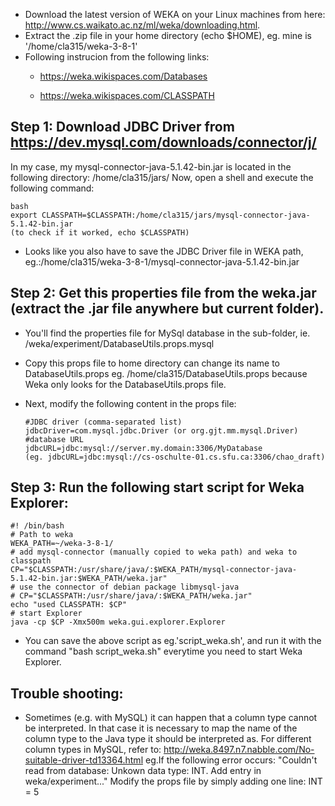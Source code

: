 + Download the latest version of WEKA on your Linux machines from here: http://www.cs.waikato.ac.nz/ml/weka/downloading.html.
+ Extract the .zip file in your home directory (echo $HOME), eg. mine is '/home/cla315/weka-3-8-1'
+ Following instrucion from the following links:
    + https://weka.wikispaces.com/Databases
    
    + https://weka.wikispaces.com/CLASSPATH

## Step 1: Download JDBC Driver from https://dev.mysql.com/downloads/connector/j/
In my case, my mysql-connector-java-5.1.42-bin.jar is located in the following directory: /home/cla315/jars/
Now, open a shell and execute the following command:

    bash
    export CLASSPATH=$CLASSPATH:/home/cla315/jars/mysql-connector-java-5.1.42-bin.jar
    (to check if it worked, echo $CLASSPATH)
+ Looks like you also have to save the JDBC Driver file in WEKA path, eg.:/home/cla315/weka-3-8-1/mysql-connector-java-5.1.42-bin.jar
  
## Step 2: Get this properties file from the weka.jar (extract the .jar file anywhere but current folder). 
+ You'll find the properties file for MySql database in the sub-folder, 
ie. /weka/experiment/DatabaseUtils.props.mysql
+ Copy this props file to home directory can change its name to DatabaseUtils.props 
eg. /home/cla315/DatabaseUtils.props
because Weka only looks for the DatabaseUtils.props file.
+ Next, modify the following content in the props file:
    
      #JDBC driver (comma-separated list)
      jdbcDriver=com.mysql.jdbc.Driver (or org.gjt.mm.mysql.Driver)
      #database URL
      jdbcURL=jdbc:mysql://server.my.domain:3306/MyDatabase
      (eg. jdbcURL=jdbc:mysql://cs-oschulte-01.cs.sfu.ca:3306/chao_draft)

## Step 3: Run the following start script for Weka Explorer:

    #! /bin/bash
    # Path to weka
    WEKA_PATH=~/weka-3-8-1/
    # add mysql-connector (manually copied to weka path) and weka to classpath
    CP="$CLASSPATH:/usr/share/java/:$WEKA_PATH/mysql-connector-java-5.1.42-bin.jar:$WEKA_PATH/weka.jar"
    # use the connector of debian package libmysql-java
    # CP="$CLASSPATH:/usr/share/java/:$WEKA_PATH/weka.jar"
    echo "used CLASSPATH: $CP"
    # start Explorer
    java -cp $CP -Xmx500m weka.gui.explorer.Explorer
+ You can save the above script as eg.'script_weka.sh', and run it with the command "bash script_weka.sh" everytime you need to start Weka Explorer.
    

## Trouble shooting:
   + Sometimes (e.g. with MySQL) it can happen that a column type cannot be interpreted. In that case it is necessary to map the name of the column type to the Java type it should be interpreted as.
    For different column types in MySQL, refer to: http://weka.8497.n7.nabble.com/No-suitable-driver-td13364.html
      eg.If the following error occurs: "Couldn't read from database: Unkown data type: INT. Add entry in weka/experiment..."
         Modify the props file by simply adding one line: INT = 5
